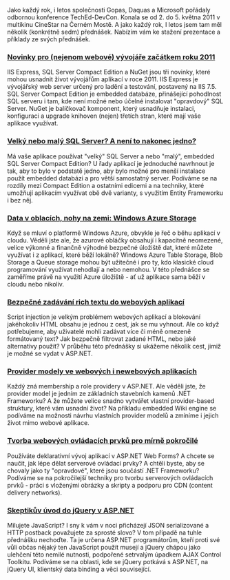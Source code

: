 <!-- dcterms:identifier = aspnetcz#322 -->
<!-- dcterms:title = Přednášky a příklady z TechEdu ke stažení -->
<!-- dcterms:abstract = Jako každý rok, i letos společnosti Gopas, Daquas a Microsoft pořádají odbornou konference TechEd-DevCon. Bude se konat od 2. do 5. května 2011 v multikinu CineStar na Černém Mostě. A jako každý rok, I letos tam budu mít několik (konkrétně sedm) přednášek, na které vás tímto srdečně zvu. -->
<!-- np9:categoryId = 6 -->
<!-- x4w:category = Akce a události -->
<!-- np9:authorId = 1 -->
<!-- np9:authorEmail = michal.valasek@altairis.cz -->
<!-- dcterms:creator = Michal Altair Valášek -->
<!-- dcterms:created = 2011-04-23T14:09:33.577+02:00 -->
<!-- dcterms:dateSubmitted = 2011-04-23T14:12:29.403+02:00 -->
<!-- dcterms:date = 2011-05-05T23:44:19.013+02:00 -->
<!-- x4w:pictureWidth = 150 -->
<!-- x4w:pictureHeight = 150 -->
<!-- x4w:pictureUrl = /perex-pictures/20110505-prednasky-a-priklady-z-techedu-ke-stazeni.png -->

Jako každý rok, i letos společnosti Gopas, Daquas a Microsoft pořádaly odbornou konference TechEd-DevCon. Konala se od 2. do 5. května 2011 v multikinu CineStar na Černém Mostě. A jako každý rok, I letos jsem tam měl několik (konkrétně sedm) přednášek. Nabízím vám ke stažení prezentace a příklady ze svých přednášek.

### [Novinky pro (nejenom webové) vývojáře začátkem roku 2011](https://www.cdn.altairis.cz/Blog/2011/20110505-TechEd-01.zip)

IIS Express, SQL Server Compact Edition a NuGet jsou tři novinky, které mohou usnadnit život vývojářům aplikací v roce 2011. IIS Express je vývojářský web server určený pro ladění a testování, postavený na IIS 7.5. SQL Server Compact Edition je embedded databáze, přinášející pohodlnost SQL serveru i tam, kde není možné nebo účelné instalovat "opravdový" SQL Server. NuGet je balíčkovač komponent, který usnadňuje instalaci, konfiguraci a upgrade knihoven (nejen) třetích stran, které mají vaše aplikace využívat.

### [Velký nebo malý SQL Server? A není to nakonec jedno?](https://www.cdn.altairis.cz/Blog/2011/20110505-TechEd-02.zip)

Má vaše aplikace používat "velký" SQL Server a nebo "malý", embedded SQL Server Compact Edition? U řady aplikací je jednoduché navrhnout je tak, aby to bylo v podstatě jedno, aby bylo možné pro menší instalace použít embedded databázi a pro větší samostatný server. Podíváme se na rozdíly mezi Compact Edition a ostatními edicemi a na techniky, které umožňují aplikacím využívat obě dvě varianty, s využitím Entity Frameworku i bez něj.

### [Data v oblacích, nohy na zemi: Windows Azure Storage](https://www.cdn.altairis.cz/Blog/2011/20110505-TechEd-03.zip)

Když se mluví o platformě Windows Azure, obvykle je řeč o běhu aplikací v cloudu. Věděli jste ale, že azurové obláčky obsahují i kapacitně neomezené, velice výkonné a finančně výhodné bezpečné úložiště dat, které můžete využívat i z aplikací, které běží lokálně? Windows Azure Table Storage, Blob Storage a Queue storage mohou být užitečné i pro ty, kdo klasické cloud programování využívat nehodlají a nebo nemohou. V této přednášce se zaměříme právě na využití Azure úložiště - ať už aplikace sama běží v cloudu nebo nikoliv.

### [Bezpečné zadávání rich textu do webových aplikací](https://www.cdn.altairis.cz/Blog/2011/20110505-TechEd-04.zip)

Script injection je velkým problémem webových aplikací a blokování jakéhokoliv HTML obsahu je jednou z cest, jak se mu vyhnout. Ale co když potřebujeme, aby uživatelé mohli zadávat více či méně omezeně formátovaný text? Jak bezpečně filtrovat zadané HTML, nebo jaké alternativy použít? V průběhu této přednášky si ukážeme několik cest, jimiž je možné se vydat v ASP.NET.

### [Provider modely ve webových i newebových aplikacích](https://www.cdn.altairis.cz/Blog/2011/20110505-TechEd-05.zip)

Každý zná membership a role providery v ASP.NET. Ale věděli jste, že provider model je jedním ze základních stavebních kamenů .NET Frameworku? A že můžete velice snadno vytvářet vlastní provider-based struktury, které vám usnadní život? Na příkladu embedded Wiki engine se podíváme na možnosti návrhu vlastních provider modelů a zmíníme i jejich život mimo webové aplikace.

### [Tvorba webových ovládacích prvků pro mírně pokročilé](https://www.cdn.altairis.cz/Blog/2011/20110505-TechEd-06.zip)

Používáte deklarativní vývoj aplikací v ASP.NET Web Forms? A chcete se naučit, jak lépe dělat serverové ovládací prvky? A chtěli byste, aby se chovaly jako ty "opravdové", které jsou součástí .NET Frameworku? Podíváme se na pokročilejší techniky pro tvorbu serverových ovládacích prvků - práci s vloženými obrázky a skripty a podporu pro CDN (content delivery networks).

### [Skeptikův úvod do jQuery v ASP.NET](https://www.cdn.altairis.cz/Blog/2011/20110505-TechEd-07.zip)

Milujete JavaScript? I sny k vám v noci přicházejí JSON serializované a HTTP postback považujete za sprosté slovo? V tom případě na tuhle přednášku nechoďte. Ta je určena ASP.NET programátorům, kteří proti své vůli občas nějaký ten JavaScript použít musejí a jQuery chápou jako ulehčení této nemilé nutnosti, podpořené setrvalým úpadkem AJAX Control Toolkitu. Podíváme se na oblasti, kde se jQuery potkává s ASP.NET, na jQuery UI, klientský data binding a věci související.